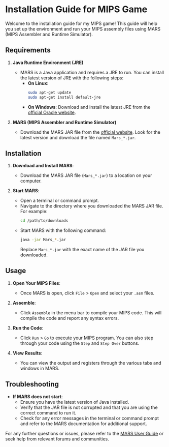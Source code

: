 # Installation Guide for MIPS Game

Welcome to the installation guide for my MIPS game! This guide will help you set up the environment and run your MIPS assembly files using MARS (MIPS Assembler and Runtime Simulator).

## Requirements

1. **Java Runtime Environment (JRE)**
   - MARS is a Java application and requires a JRE to run. You can install the latest version of JRE with the following steps:
     - **On Linux**:
       ```bash
       sudo apt-get update
       sudo apt-get install default-jre
       ```
     - **On Windows**: Download and install the latest JRE from the [official Oracle website](https://www.oracle.com/java/technologies/javase-downloads.html).

2. **MARS (MIPS Assembler and Runtime Simulator)**
   - Download the MARS JAR file from the [official website](http://courses.missouristate.edu/kenvollmar/mars/). Look for the latest version and download the file named `Mars_*.jar`.

## Installation

1. **Download and Install MARS**:
   - Download the MARS JAR file (`Mars_*.jar`) to a location on your computer.

2. **Start MARS**:
   - Open a terminal or command prompt.
   - Navigate to the directory where you downloaded the MARS JAR file. For example:
     ```bash
     cd /path/to/downloads
     ```
   - Start MARS with the following command:
     ```bash
     java -jar Mars_*.jar
     ```
     Replace `Mars_*.jar` with the exact name of the JAR file you downloaded.

## Usage

1. **Open Your MIPS Files**:
   - Once MARS is open, click `File` > `Open` and select your `.asm` files.

2. **Assemble**:
   - Click `Assemble` in the menu bar to compile your MIPS code. This will compile the code and report any syntax errors.

3. **Run the Code**:
   - Click `Run` > `Go` to execute your MIPS program. You can also step through your code using the `Step` and `Step Over` buttons.

4. **View Results**:
   - You can view the output and registers through the various tabs and windows in MARS.

## Troubleshooting

- **If MARS does not start**:
  - Ensure you have the latest version of Java installed.
  - Verify that the JAR file is not corrupted and that you are using the correct command to run it.
  - Check for any error messages in the terminal or command prompt and refer to the MARS documentation for additional support.

For any further questions or issues, please refer to the [MARS User Guide](http://courses.missouristate.edu/kenvollmar/mars/) or seek help from relevant forums and communities.
